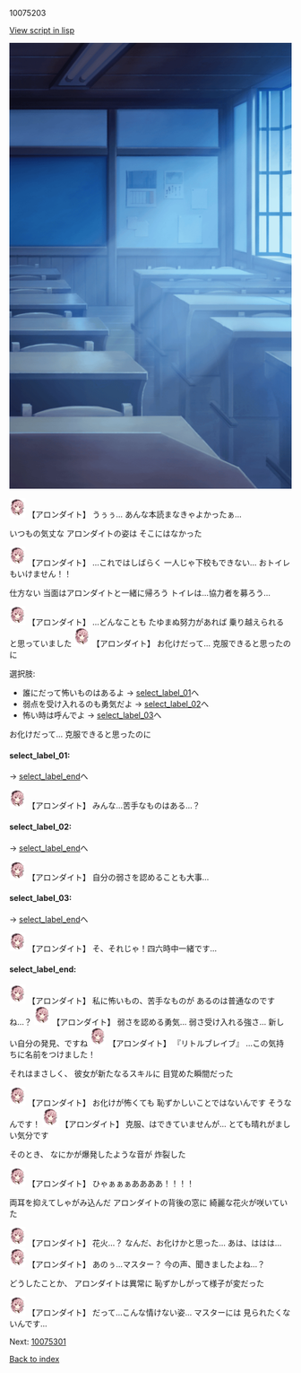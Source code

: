 10075203

[View script in lisp](../scripts/10075203.txt)

![classroom03_night.png](../images/backgrounds/classroom03_night.png)

<img src="../images/units/100751.png" alt="100751.png" height="34"/>
【アロンダイト】
うぅぅ…
あんな本読まなきゃよかったぁ…

いつもの気丈な
アロンダイトの姿は
そこにはなかった

<img src="../images/units/100751.png" alt="100751.png" height="34"/>
【アロンダイト】
…これではしばらく
一人じゃ下校もできない…
おトイレもいけません！！

仕方ない
当面はアロンダイトと一緒に帰ろう
トイレは…協力者を募ろう…

<img src="../images/units/100751.png" alt="100751.png" height="34"/>
【アロンダイト】
…どんなことも
たゆまぬ努力があれば
乗り越えられると思っていました

<img src="../images/units/100751.png" alt="100751.png" height="34"/>
【アロンダイト】
お化けだって…
克服できると思ったのに

選択肢:
- 誰にだって怖いものはあるよ → [select_label_01](#select_label_01)へ
- 弱点を受け入れるのも勇気だよ → [select_label_02](#select_label_02)へ
- 怖い時は呼んでよ → [select_label_03](#select_label_03)へ

お化けだって…
克服できると思ったのに

#### select_label_01:
 → [select_label_end](#select_label_end)へ

<img src="../images/units/100751.png" alt="100751.png" height="34"/>
【アロンダイト】
みんな…苦手なものはある…？

#### select_label_02:
 → [select_label_end](#select_label_end)へ

<img src="../images/units/100751.png" alt="100751.png" height="34"/>
【アロンダイト】
自分の弱さを認めることも大事…

#### select_label_03:
 → [select_label_end](#select_label_end)へ

<img src="../images/units/100751.png" alt="100751.png" height="34"/>
【アロンダイト】
そ、それじゃ！四六時中一緒です…

#### select_label_end:

<img src="../images/units/100751.png" alt="100751.png" height="34"/>
【アロンダイト】
私に怖いもの、苦手なものが
あるのは普通なのですね…？

<img src="../images/units/100751.png" alt="100751.png" height="34"/>
【アロンダイト】
弱さを認める勇気…
弱さ受け入れる強さ…
新しい自分の発見、ですね

<img src="../images/units/100751.png" alt="100751.png" height="34"/>
【アロンダイト】
『リトルブレイブ』
…この気持ちに名前をつけました！

それはまさしく、
彼女が新たなるスキルに
目覚めた瞬間だった

<img src="../images/units/100751.png" alt="100751.png" height="34"/>
【アロンダイト】
お化けが怖くても
恥ずかしいことではないんです
そうなんです！

<img src="../images/units/100751.png" alt="100751.png" height="34"/>
【アロンダイト】
克服、はできていませんが…
とても晴れがましい気分です

そのとき、
なにかが爆発したような音が
炸裂した

<img src="../images/units/100751.png" alt="100751.png" height="34"/>
【アロンダイト】
ひゃぁぁぁああああ！！！！

両耳を抑えてしゃがみ込んだ
アロンダイトの背後の窓に
綺麗な花火が咲いていた

<img src="../images/units/100751.png" alt="100751.png" height="34"/>
【アロンダイト】
花火…？
なんだ、お化けかと思った…
あは、ははは…

<img src="../images/units/100751.png" alt="100751.png" height="34"/>
【アロンダイト】
あのぅ…マスター？
今の声、聞きましたよね…？

どうしたことか、
アロンダイトは異常に
恥ずかしがって様子が変だった

<img src="../images/units/100751.png" alt="100751.png" height="34"/>
【アロンダイト】
だって…こんな情けない姿…
マスターには
見られたくないんです…


Next: [10075301](10075301.md)

[Back to index](index.md)
